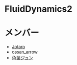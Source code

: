 # FluidDynamics2

# メンバー
- [Jotaro](https://twitter.com/JotaroUT)
- [ossan\_arrow](https://twitter.com/ossan_arrow)
- [色葉ジュン](https://twitter.com/Jun_Iroha)
